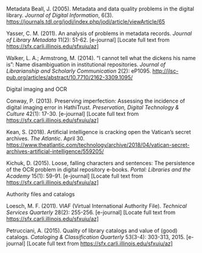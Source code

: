 Metadata
Beall, J. (2005). Metadata and data quality problems in the digital library. *Journal of Digital Information*, 6(3). https://journals.tdl.org/jodi/index.php/jodi/article/viewArticle/65

Yasser, C. M. (2011). An analysis of problems in metadata records. *Journal of Library Metadata* 11(2): 51-62. [e-journal] [Locate full text from https://sfx.carli.illinois.edu/sfxuiu/az]

Walker, L. A.; Armstrong, M. (2014). “I cannot tell what the dickens his name is”: Name disambiguation in institutional repositories. *Journal of Librarianship and Scholarly Communication* 2(2): eP1095. http://jlsc-pub.org/articles/abstract/10.7710/2162-3309.1095/

Digital imaging and OCR

Conway, P. (2013). Preserving imperfection: Assessing the incidence of digital imaging error in HathiTrust. *Preservation, Digital Technology & Culture* 42(1): 17-30. [e-journal] [Locate full text from https://sfx.carli.illinois.edu/sfxuiu/az]

Kean, S. (2018). Artificial intelligence is cracking open the Vatican’s secret archives. *The Atlantic*. April 30. https://www.theatlantic.com/technology/archive/2018/04/vatican-secret-archives-artificial-intelligence/559205/

Kichuk, D. (2015). Loose, falling characters and sentences: The persistence of the OCR problem in digital repository e-books. 
*Portal: Libraries and the Academy* 15(1): 59-91. [e-journal] [Locate full text from https://sfx.carli.illinois.edu/sfxuiu/az]

Authority files and catalogs

Loesch, M. F. (2011). VIAF (Virtual International Authority File). *Technical Services Quarterly* 28(2): 255-256.  [e-journal] [Locate full text from https://sfx.carli.illinois.edu/sfxuiu/az]

Petrucciani, A. (2015). Quality of library catalogs and value of (good) catalogs. *Cataloging & Classification Quarterly* 53(3-4): 303-313, 2015. [e-journal] [Locate full text from https://sfx.carli.illinois.edu/sfxuiu/az]
